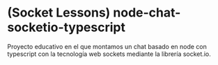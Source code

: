 # (Socket Lessons) node-chat-socketio-typescript
 Proyecto educativo en el que montamos un chat basado en node con typescript con la tecnología web sockets mediante la librería socket.io.
 
 
 
 
